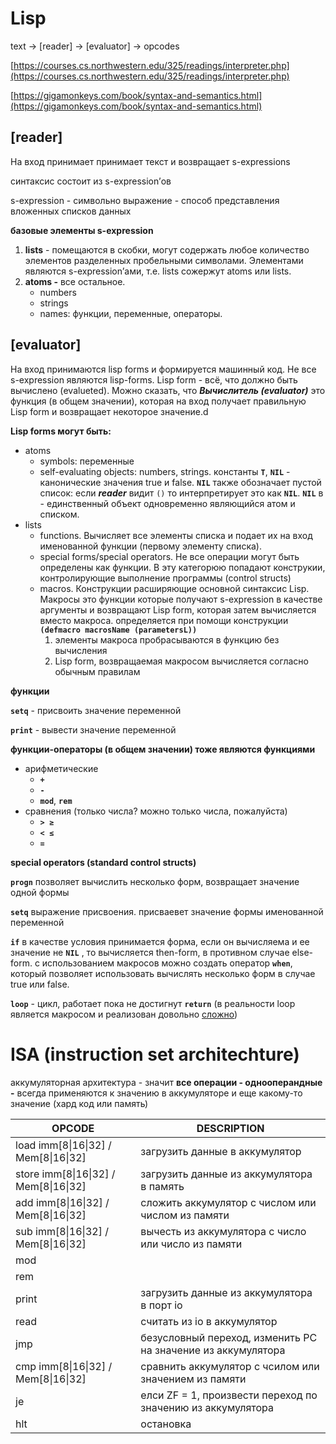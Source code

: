 # Lisp

text → [reader] → [evaluator] → opcodes

[https://courses.cs.northwestern.edu/325/readings/interpreter.php](https://courses.cs.northwestern.edu/325/readings/interpreter.php)

[https://gigamonkeys.com/book/syntax-and-semantics.html](https://gigamonkeys.com/book/syntax-and-semantics.html)

## [reader]

На вход принимает принимает текст и возвращает s-expressions

синтаксис состоит из s-expression’ов

s-expression - символьно выражение - способ представления вложенных списков данных

**базовые элементы s-expression**

1. **lists** - помещаются в скобки, могут содержать любое количество элементов разделенных пробельными символами. Элементами являются s-expression’ами, т.е. lists сожержут atoms или lists.
2. **atoms -** все остальное.
    - numbers
    - strings
    - names: функции, переменные, операторы.

## [evaluator]

На вход принимаются lisp forms и формируется машинный код. Не все s-expression являются lisp-forms. Lisp form - всё, что должно быть вычислено (evalueted). Можно сказать, что ***Вычислитель (evaluator)*** это функция (в общем значении), которая на вход получает правильную Lisp form и возвращает некоторое значение.d

**Lisp forms могут быть:**

- atoms
    - symbols: переменные
    - self-evaluating objects: numbers, strings. константы **`T`**, **`NIL`** - канонические значения true и false. **`NIL`** также обозначает пустой список: если ***reader*** видит `()` то интерпретирует это как **`NIL`**. **`NIL`** в - единственный объект одновременно являющийся атом и списком.
- lists
    - functions. Вычисляет все элементы списка и подает их на вход именованной функции (первому элементу списка).
    - special forms/special operators. Не все операции могут быть определены как функции. В эту категорюю попадают конструкии, контролирующие выполнение программы (control structs)
    - macros. Конструкции расширяющие основной синтаксис Lisp. Макросы это функции которые получают s-expression в качестве аргументы и возвращают Lisp form, которая затем вычисляется вместо макроса. определяется при помощи конструкции **`(defmacro macrosName (parametersL))`**
        1. элементы макроса пробрасываются в функцию без вычисления
        2. Lisp form, возвращаемая макросом вычисляется согласно обычным правилам

**функции**

**`setq`** - присвоить значение переменной

**`print`** - вывести значение переменной

**функции-операторы (в общем значении) тоже являются функциями**

- арифметические
    - **`+`**
    - **`-`**
    - **`mod`**, **`rem`**
- сравнения (только числа? можно только числа, пожалуйста)
    - **`> ≥`**
    - **`< ≤`**
    - **`=`**

**special operators (standard control structs)**

**`progn`** позволяет вычислить несколько форм, возвращает значение одной формы

**`setq`** выражение присвоения. присваевет значение формы именованной переменной

**`if`**  в качестве условия принимается форма, если он вычисляема и ее значение не **`NIL`** , то вычисляется then-form, в противном случае else-form. с использованием макросов можно создать оператор **`when`**, который позволяет использовать вычислять несколько форм в случае true или false.

**`loop`** - цикл, работает пока не достигнут **`return`** (в реальности loop является макросом и реализован довольно [сложно](https://sourceforge.net/p/clisp/clisp/ci/default/tree/src/loop.lisp))

# ISA (instruction set architechture)

аккумуляторная архитектура - значит **все операции - однооперандные -** всегда применяются к значению в аккумуляторе и еще какому-то значение (хард код или память)


| OPCODE | DESCRIPTION |
| --- | --- |
| load imm[8\|16\|32] / Mem[8\|16\|32] | загрузить данные в аккумулятор |
| store imm[8\|16\|32] / Mem[8\|16\|32] | загрузить данные из аккумулятора в память |
| add imm[8\|16\|32] / Mem[8\|16\|32]  | сложить аккумулятор с числом или числом из памяти |
| sub imm[8\|16\|32] / Mem[8\|16\|32]  | вычесть из аккумулятора с число или число из памяти |
| mod |  |
| rem |  |
| print | загрузить данные из аккумулятора в порт io |
| read | считать из io в аккумулятор |
| jmp | безусловный переход, изменить PC на значение из аккумулятора |
| cmp imm[8\|16\|32] / Mem[8\|16\|32] | сравнить аккумулятор с чсилом или значением из памяти |
| je  | елси ZF = 1, произвести переход по значению из аккумулятора |
| hlt | остановка |
